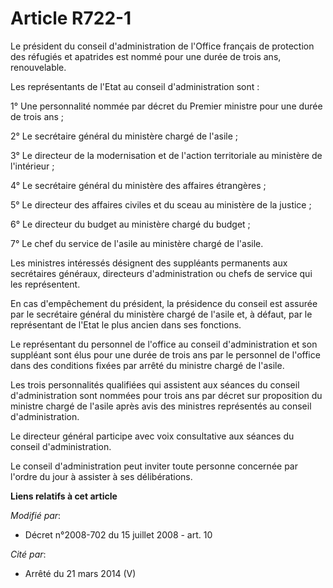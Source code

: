 # Article R722-1

Le président du conseil d'administration de l'Office français de protection des réfugiés et apatrides est nommé pour une
durée de trois ans, renouvelable.

Les représentants de l'Etat au conseil d'administration sont :

1° Une personnalité nommée par décret du Premier ministre pour une durée de trois ans ;

2° Le secrétaire général du ministère chargé de l'asile ; 

3° Le directeur de la modernisation et de l'action territoriale au ministère de l'intérieur ; 

4° Le secrétaire général du ministère des affaires étrangères ; 

5° Le directeur des affaires civiles et du sceau au ministère de la justice ;

6° Le directeur du budget au ministère chargé du budget ;

7° Le chef du service de l'asile au ministère chargé de l'asile. 

Les ministres intéressés désignent des suppléants permanents aux secrétaires généraux, directeurs d'administration ou chefs
de service qui les représentent.

En cas d'empêchement du président, la présidence du conseil est assurée par le secrétaire général du ministère chargé de
l'asile et, à défaut, par le représentant de l'Etat le plus ancien dans ses fonctions.

Le représentant du personnel de l'office au conseil d'administration et son suppléant sont élus pour une durée de trois ans
par le personnel de l'office dans des conditions fixées par arrêté du ministre chargé de l'asile.

Les trois personnalités qualifiées qui assistent aux séances du conseil d'administration sont nommées pour trois ans par
décret sur proposition du ministre chargé de l'asile après avis des ministres représentés au conseil d'administration.

Le directeur général participe avec voix consultative aux séances du conseil d'administration.

Le conseil d'administration peut inviter toute personne concernée par l'ordre du jour à assister à ses délibérations.

**Liens relatifs à cet article**

_Modifié par_:

  - Décret n°2008-702 du 15 juillet 2008 - art. 10

_Cité par_:

  - Arrêté du 21 mars 2014 (V)
